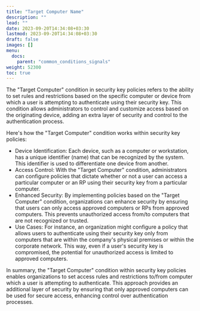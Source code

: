 ```yaml
---
title: "Target Computer Name"
description: ""
lead: ""
date: 2023-09-20T14:34:08+03:30
lastmod: 2023-09-20T14:34:08+03:30
draft: false
images: []
menu:
  docs:
    parent: "common_conditions_signals"
weight: 52300
toc: true
---
```


The "Target Computer" condition in security key policies refers to the ability to set rules and restrictions based on the specific computer or device from which a user is attempting to authenticate using their security key. This condition allows administrators to control and customize access based on the originating device, adding an extra layer of security and control to the authentication process.

Here's how the "Target Computer" condition works within security key policies:

- Device Identification: Each device, such as a computer or workstation, has a unique identifier (name) that can be recognized by the system. This identifier is used to differentiate one device from another.
- Access Control: With the "Target Computer" condition, administrators can configure policies that dictate whether or not a user can access a particular computer or an RP using their security key from a particular computer.  
- Enhanced Security: By implementing policies based on the "Target Computer" condition, organizations can enhance security by ensuring that users can only access approved computers or RPs from approved computers. This prevents unauthorized access from/to computers that are not recognized or trusted.
- Use Cases: For instance, an organization might configure a policy that allows users to authenticate using their security key only from computers that are within the company's physical premises or within the corporate network. This way, even if a user's security key is compromised, the potential for unauthorized access is limited to approved computers.

In summary, the "Target Computer" condition within security key policies enables organizations to set access rules and restrictions to/from computer which a user is attempting to authenticate. This approach provides an additional layer of security by ensuring that only approved computers can be used for secure access, enhancing control over authentication processes.
